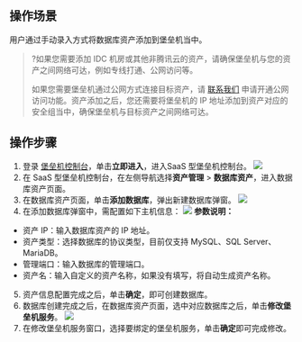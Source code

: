 ## 操作场景
用户通过手动录入方式将数据库资产添加到堡垒机当中。
 >?如果您需要添加 IDC 机房或其他非腾讯云的资产，请确保堡垒机与您的资产之间网络可达，例如专线打通、公网访问等。
 >
 >如果您需要堡垒机通过公网方式连接目标资产，请 [联系我们](https://cloud.tencent.com/online-service?from=doc_1025) 申请开通公网访问功能。资产添加之后，您还需要将堡垒机的 IP 地址添加到资产对应的安全组当中，确保堡垒机与目标资产之间网络可达。



## 操作步骤
1. 登录 [堡垒机控制台](https://console.cloud.tencent.com/dsgc/bh)，单击**立即进入**，进入SaaS 型堡垒机控制台。
![](https://qcloudimg.tencent-cloud.cn/raw/b2f6673b0cad7c2f423a6b6e287179af.png)
2. 在 SaaS 型堡垒机控制台，在左侧导航选择**资产管理** > **数据库资产**，进入数据库资产页面。
3. 在数据库资产页面，单击**添加数据库**，弹出新建数据库弹窗。
![](https://qcloudimg.tencent-cloud.cn/raw/c585de1f3350962a4a7f0858f4ee1e41.png)
4. 在添加数据库弹窗中，需配置如下主机信息：
 ![](https://qcloudimg.tencent-cloud.cn/raw/8681c6e063be8182eff4cdec85e069c7.png)
**参数说明：**
 - 资产 IP：输入数据库资产的 IP 地址。
 - 资产类型：选择数据库的协议类型，目前仅支持 MySQL、SQL Server、MariaDB。
 - 管理端口：输入数据库的管理端口。
 - 资产名：输入自定义的资产名称，如果没有填写，将自动生成资产名称。 
5. 资产信息配置完成之后，单击**确定**，即可创建数据库。
6. 数据库创建完成之后，在数据库资产页面，选中对应数据库之后，单击**修改堡垒机服务**。
![](https://qcloudimg.tencent-cloud.cn/raw/49325f620ba9f5cd5a3df69c74c1f707.png)
7. 在修改堡垒机服务窗口，选择要绑定的堡垒机服务，单击**确定**即可完成修改。
